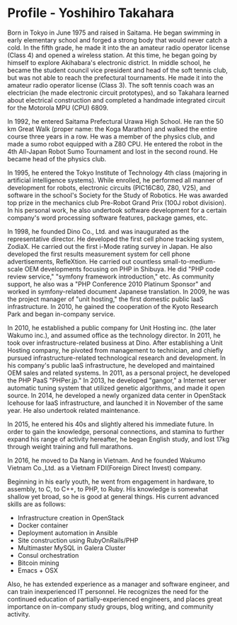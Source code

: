 # Profile - Yoshihiro Takahara

Born in Tokyo in June 1975 and raised in Saitama. He began swimming in early elementary school and forged a strong body that would never catch a cold. In the fifth grade, he made it into the an amateur radio operator license (Class 4) and opened a wireless station. At this time, he began going by himself to explore Akihabara's electronic district. In middle school, he became the student council vice president and head of the soft tennis club, but was not able to reach the prefectural tournaments. He made it into the amateur radio operator license (Class 3). The soft tennis coach was an electrician (he made electronic circuit prototypes), and so Takahara learned about electrical construction and completed a handmade integrated circuit for the Motorola MPU (CPU) 6809.

In 1992, he entered Saitama Prefectural Urawa High School. He ran the 50 km Great Walk (proper name: the Koga Marathon) and walked the entire course three years in a row. He was a member of the physics club, and made a sumo robot equipped with a Z80 CPU. He entered the robot in the 4th All-Japan Robot Sumo Tournament and lost in the second round. He became head of the physics club.

In 1995, he entered the Tokyo Institute of Technology 4th class (majoring in artificial intelligence systems). While enrolled, he performed all manner of development for robots, electronic circuits (PIC16C80, Z80, V25), and software in the school's Society for the Study of Robotics. He was awarded top prize in the mechanics club Pre-Robot Grand Prix (100J robot division). In his personal work, he also undertook software development for a certain company's word processing software features, package games, etc.

In 1998, he founded Dino Co., Ltd. and was inaugurated as the representative director. He developed the first cell phone tracking system, ZodiaX. He carried out the first i-Mode rating survey in Japan. He also developed the first results measurement system for cell phone advertisements, RefleXtion. He carried out countless small-to-medium-scale OEM developments focusing on PHP in Shibuya. He did "PHP code review service," "symfony framework introduction," etc. As community support, he also was a "PHP Conference 2010 Platinum Sponsor" and worked in symfony-related document Japanese translation. In 2009, he was the project manager of "unit hosting," the first domestic public laaS infrastructure. In 2010, he gained the cooperation of the Kyoto Research Park and began in-company service.

In 2010, he established a public company for Unit Hosting inc. (the later Wakumo inc.), and assumed office as the technology director. In 2011, he took over infrastructure-related business at Dino. After establishing a Unit Hosting company, he pivoted from management to technician, and chiefly pursued infrastructure-related technological research and development. In his company's public laaS infrastructure, he developed and maintained OEM sales and related systems. In 2011, as a personal project, he developed the PHP PaaS "PHPer.jp." In 2013, he developed "gangor," a Internet server automatic tuning system that utilized genetic algorithms, and made it open source. In 2014, he developed a newly organized data center in OpenStack Icehouse for laaS infrastructure, and launched it in November of the same year. He also undertook related maintenance.

In 2015, he entered his 40s and slightly altered his immediate future. In order to gain the knowledge, personal connections, and stamina to further expand his range of activity hereafter, he began English study, and lost 17kg through weight training and full marathons.

In 2016, he moved to Da Nang in Vietnam. And he founded Wakumo Vietnam Co.,Ltd. as a Vietnam FDI(Foreign Direct Invest) company.

Beginning in his early youth, he went from engagement in hardware, to assembly, to C, to C++, to PHP, to Ruby. His knowledge is somewhat shallow yet broad, so he is good at general things.
His current advanced skills are as follows:

* Infrastructure creation in OpenStack
* Docker container
* Deployment automation in Ansible
* Site construction using RubyOnRails/PHP
* Multimaster MySQL in Galera Cluster
* Consul orchestration
* Bitcoin mining
* Emacs + OSX

Also, he has extended experience as a manager and software engineer, and can train inexperienced IT personnel. He recognizes the need for the continued education of partially-experienced engineers, and places great importance on in-company study groups, blog writing, and community activity.
